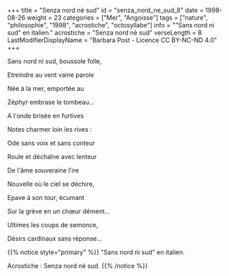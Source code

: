 +++
title = "Senza nord nè sud"
id = "senza_nord_ne_sud_8"
date = 1998-08-26
weight = 23
categories = ["Mer", "Angoisse"]
tags = ["nature", "philosophie", "1998", "acrostiche", "octosyllabe"]
info = "\"Sans nord ni sud\" en italien."
acrostiche = "Senza nord nè sud"
verseLength = 8
LastModifierDisplayName = "Barbara Post - Licence CC BY-NC-ND 4.0"
+++

Sans nord ni sud, boussole folle,

Etreindre au vent vaine parole

Née à la mer, emportée au

Zéphyr embrase le tombeau...

A l'onde brisée en furtives

Notes charmer loin les rives :

Ode sans voix et sans conteur

Roule et déchaîne avec lenteur

De l'âme souveraine l'ire

Nouvelle où le ciel se déchire,

Epave à son tour, écumant

Sur la grève en un chœur dément...

Ultimes les coups de semonce,

Désirs cardinaux sans réponse...

{{% notice style="primary" %}}
"Sans nord ni sud" en italien.

Acrostiche : Senza nord nè sud.
{{% /notice %}}
